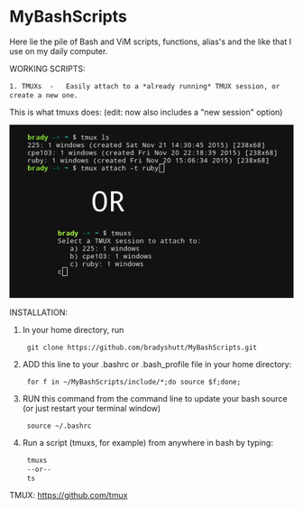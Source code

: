 # MyBashScripts
Here lie the pile of Bash and ViM scripts, functions, alias's and the like that I use on my daily computer.

WORKING SCRIPTS:

    1. TMUXs  -   Easily attach to a *already running* TMUX session, or create a new one. 


This is what tmuxs does: (edit: now also includes a "new session" option)

![What-tmuxs-does](/example.png)

INSTALLATION:

1. In  your home directory, run

        git clone https://github.com/bradyshutt/MyBashScripts.git

2. ADD this line to your .bashrc or .bash_profile file in your home directory:
    
        for f in ~/MyBashScripts/include/*;do source $f;done; 


3. RUN this command from the command line to update your bash source (or just restart your terminal window)
    
        source ~/.bashrc

4. Run a script (tmuxs, for example) from anywhere in bash by typing: 

        tmuxs
        --or--
        ts


TMUX:
https://github.com/tmux

